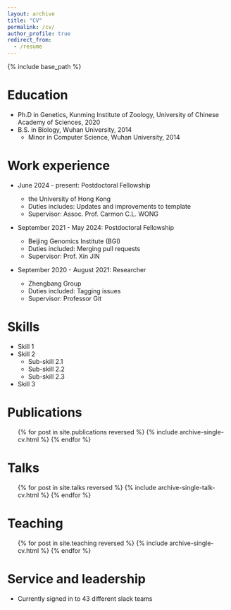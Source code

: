 ```yaml
---
layout: archive
title: "CV"
permalink: /cv/
author_profile: true
redirect_from:
  - /resume
---
```


{% include base_path %}

Education
======
* Ph.D in Genetics, Kunming Institute of Zoology, University of Chinese Academy of Sciences, 2020
* B.S. in Biology, Wuhan University, 2014
  * Minor in Computer Science, Wuhan University, 2014

Work experience
======
* June 2024 - present: Postdoctoral Fellowship
  * the University of Hong Kong
  * Duties includes: Updates and improvements to template
  * Supervisor: Assoc. Prof. Carmon C.L. WONG

* September 2021 - May 2024: Postdoctoral Fellowship
  * Beijing Genomics Institute (BGI)
  * Duties included: Merging pull requests
  * Supervisor: Prof. Xin JIN

* September 2020 - August 2021: Researcher
  * Zhengbang Group
  * Duties included: Tagging issues
  * Supervisor: Professor Git
  
Skills
======
* Skill 1
* Skill 2
  * Sub-skill 2.1
  * Sub-skill 2.2
  * Sub-skill 2.3
* Skill 3

Publications
======
  <ul>{% for post in site.publications reversed %}
    {% include archive-single-cv.html %}
  {% endfor %}</ul>
  
Talks
======
  <ul>{% for post in site.talks reversed %}
    {% include archive-single-talk-cv.html  %}
  {% endfor %}</ul>
  
Teaching
======
  <ul>{% for post in site.teaching reversed %}
    {% include archive-single-cv.html %}
  {% endfor %}</ul>
  
Service and leadership
======
* Currently signed in to 43 different slack teams
